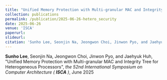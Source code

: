 ```yaml
---
title: "Unified Memory Protection with Multi-granular MAC and Integrity Tree for Heterogeneous Processors"
collection: publications
permalink: /publication/2025-06-26-hetero_security
date: 2025-06-26
venue: 'ISCA'
paperurl:
slideurl:
citation: 'Sunho Lee, Seonjin Na, Jeongwon Choi, Jinwon Pyo, and Jaehyuk Huh, &quot;Unified Memory Protection with Multi-granular MAC and Integrity Tree for Heterogeneous Processors&quot;, the 52nd International Symposium on Computer Architecture (ISCA), June 2025'
---
```

**Sunho Lee**, Seonjin Na, Jeongwon Choi, Jinwon Pyo, and Jaehyuk Huh, &quot;Unified Memory Protection with Multi-granular MAC and Integrity Tree for Heterogeneous Processors&quot;, *the 52nd International Symposium on Computer Architecture (* ***ISCA*** *)*, June 2025
